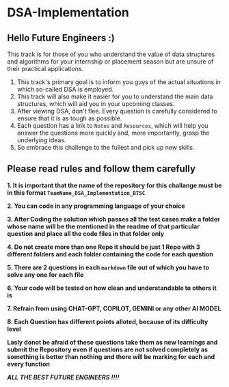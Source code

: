 # DSA-Implementation

## Hello Future Engineers :)

This track is for those of you who understand the value of data structures and algorithms for your internship or placement season but are unsure of their practical applications.

1. This track's primary goal is to inform you guys of the actual situations in which so-called DSA is employed.
2. This track will also make it easier for you to understand the main data structures, which will aid you in your upcoming classes.
3. After viewing DSA, don't flee. Every question is carefully considered to ensure that it is as tough as possible.
4. Each question has a link to ```Notes``` and ```Resources```, which will help you answer the questions more quickly and, more importantly, grasp the underlying ideas.
5. So embrace this challenge to the fullest and pick up new skills.


## Please read rules and follow them carefully

**1. It is important that the name of the repository for this challange must be in this format ```TeamName_DSA_Implementation_BTSC```**

**2. You can code in any programming language of your choice**

**3. After Coding the solution which passes all the test cases make a folder whose name will be the mentioned in the readme of that particular question and place all the code files in that folder only**

**4. Do not create more than one Repo it should be just 1 Repo with 3 different folders and each folder containing the code for each question**

**5. There are 2 questions in each ```markdown``` file out of which you have to solve any one for each file**

**6. Your code will be tested on how clean and understandable to others it is**

**7. Refrain from using CHAT-GPT, COPILOT, GEMINI or any other AI MODEL** 

**8. Each Question has different points alloted, because of its difficulty level**


**Lasly donot be afraid of these questions take them as new learnings and submit the Repository even if questions are not solved completely as something is better than nothing and there will be marking for each and every function**





***ALL THE BEST FUTURE ENGINEERS !!!!***
